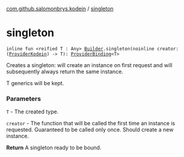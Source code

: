 [com.github.salomonbrys.kodein](index.md) / [singleton](.)

# singleton

`inline fun <reified T : Any> `[`Builder`](-kodein/-builder/index.md)`.singleton(noinline creator: (`[`ProviderKodein`](-provider-kodein/index.md)`) -> T): `[`ProviderBinding`](-provider-binding/index.md)`<T>`

Creates a singleton: will create an instance on first request and will subsequently always return the same instance.

T generics will be kept.

### Parameters

`T` - The created type.

`creator` - The function that will be called the first time an instance is requested. Guaranteed to be called only once. Should create a new instance.

**Return**
A singleton ready to be bound.

